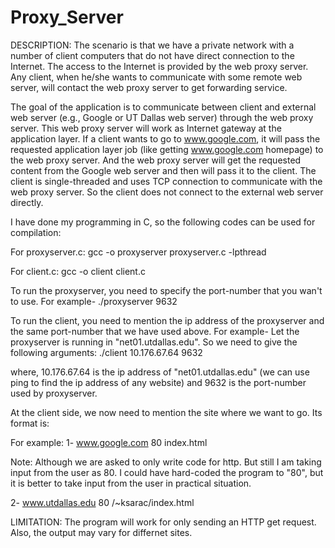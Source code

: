 # Proxy_Server

DESCRIPTION:
The scenario is that we have a private network with a number of client computers that do not have direct connection to the Internet. The access to the Internet is provided by the web proxy server. Any client, when he/she wants to communicate with some remote web server, will contact the web proxy server to get forwarding service.

The goal of the application is to communicate between client and external web server (e.g., Google or UT Dallas web server) through the web proxy server. This web proxy server will work as Internet gateway at the application layer. If a client wants to go to www.google.com, it will pass the requested application layer job (like getting www.google.com homepage) to the web proxy server. And the web proxy server will get the requested content from the Google web server and then will pass it to the client. The client is single-threaded and uses TCP connection to communicate with the web proxy server. So the client does not connect to the external web server directly.

I have done my programming in C, so the following codes can be used for compilation:

For proxyserver.c:
gcc -o proxyserver proxyserver.c -lpthread

For client.c:
gcc -o client client.c

To run the proxyserver, you need to specify the port-number that you wan't to use. For example-
./proxyserver 9632

To run the client, you need to mention the ip address of the proxyserver and the same port-number that we have used above. For example-
Let the proxyserver is running in "net01.utdallas.edu". So we need to give the following arguments:
./client 10.176.67.64 9632

where,  10.176.67.64 is the ip address of "net01.utdallas.edu" (we can use ping to find the ip address of any website)
	and 9632 is the port-number used by proxyserver.

At the client side, we now need to mention the site where we want to go. Its format is:
<name of site> <port number> <file>

For example:
1- www.google.com 80 index.html

Note: Although we are asked to only write code for http. But still I am taking input from the user as 80. I could have hard-coded the program to "80", but it is better to take input from the user in practical situation.

2- www.utdallas.edu 80 /~ksarac/index.html

LIMITATION:
The program will work for only sending an HTTP get request. Also, the output may vary for differnet sites.
